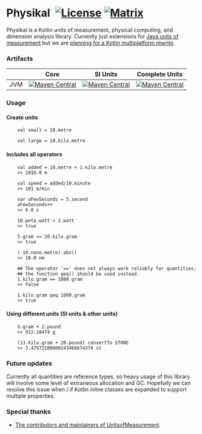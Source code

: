 # Physikal &nbsp;[![License](http://img.shields.io/badge/license-MIT-blue.svg)](https://opensource.org/licenses/MIT) [![Matrix](https://img.shields.io/badge/chat-matrix-green.svg)](https://matrix.to/#/!mIDAaHvQWPilCOvrDD:matrix.org?via=matrix.org)

Physikal is a Kotlin units of measurement, physical computing, and dimension analysis library.
Currently just extensions for [Java units of measurement](https://github.com/unitsofmeasurement/unit-api) but we are
[planning for a Kotlin multiplatform rewrite](https://gitlab.com/tenkiv/software/physikal/issues/2).

### Artifacts
 | | Core | SI Units | Complete Units
 :-----: | :-----: | :-----: | :-----:
 JVM | [![Maven Central](https://maven-badges.herokuapp.com/maven-central/org.tenkiv.physikal/core/badge.svg)](https://maven-badges.herokuapp.com/maven-central/org.tenkiv.physikal/core) | [![Maven Central](https://maven-badges.herokuapp.com/maven-central/org.tenkiv.physikal/si-units/badge.svg)](https://maven-badges.herokuapp.com/maven-central/org.tenkiv.physikal/si-units) | [![Maven Central](https://maven-badges.herokuapp.com/maven-central/org.tenkiv.physikal/complete-units/badge.svg)](https://maven-badges.herokuapp.com/maven-central/org.tenkiv.physikal/complete-units)


### Usage
#### Create units
        val small = 10.metre
        
        val large = 10.kilo.metre
        
#### Includes all operators
        val added = 10.metre + 1.kilo.metre
        >> 1010.0 m
        
        val speed = added/10.minute 
        >> 101 m/min
        
        var aFewSeconds = 5.second
        aFewSeconds++
        >> 6.0 s
        
        10.peta.watt > 2.watt
        >> true
        
        5.gram <= 20.kilo.gram
        >> true
        
        (-10.nano.metre).abs()
        >> 10.0 nm
        
        ## The operator '==' does not always work reliably for quantities;
        ## the function qeq() should be used instead.
        1.kilo.gram == 1000.gram
        >> false
        
        1.kilo.gram qeq 1000.gram
        >> true
        

#### Using different units (SI units & other units)
        5.gram + 2.pound
        >> 912.18474 g
        
        (13.kilo.gram + 20.pound) convertTo STONE
        >> 3.47572100600243466674378 st
        
### Future updates
Currently all quantities are reference types, so heavy usage of this library will involve some level of extraneous 
allocation and GC. Hopefully we can resolve this issue when / if Kotlin inline classes are expanded to support multiple
properties.
        
### Special thanks
- [The contributors and maintainers of UnitsofMeasurement](https://github.com/unitsofmeasurement).

